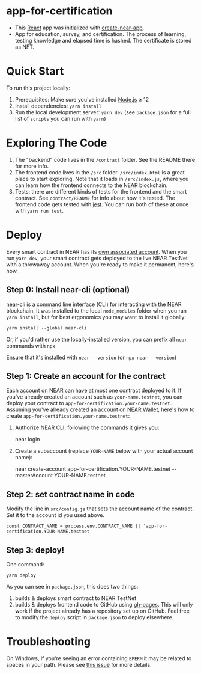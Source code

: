 app-for-certification
==================

- This [React] app was initialized with [create-near-app]. 
- App for education, survey, and certification. The process of learning, testing knowledge and elapsed time is hashed. The
certificate is stored as NFT.


Quick Start
===========

To run this project locally:

1. Prerequisites: Make sure you've installed [Node.js] ≥ 12
2. Install dependencies: `yarn install`
3. Run the local development server: `yarn dev` (see `package.json` for a
   full list of `scripts` you can run with `yarn`)

Exploring The Code
==================

1. The "backend" code lives in the `/contract` folder. See the README there for
   more info.
2. The frontend code lives in the `/src` folder. `/src/index.html` is a great
   place to start exploring. Note that it loads in `/src/index.js`, where you
   can learn how the frontend connects to the NEAR blockchain.
3. Tests: there are different kinds of tests for the frontend and the smart
   contract. See `contract/README` for info about how it's tested. The frontend
   code gets tested with [jest]. You can run both of these at once with `yarn
   run test`.

Deploy
======

Every smart contract in NEAR has its [own associated account][NEAR accounts]. When you run `yarn dev`, your smart
contract gets deployed to the live NEAR TestNet with a throwaway account. When you're ready to make it permanent, here's
how.


Step 0: Install near-cli (optional)
-------------------------------------

[near-cli] is a command line interface (CLI) for interacting with the NEAR blockchain. It was installed to the
local `node_modules` folder when you ran `yarn install`, but for best ergonomics you may want to install it globally:

    yarn install --global near-cli

Or, if you'd rather use the locally-installed version, you can prefix all `near` commands with `npx`

Ensure that it's installed with `near --version` (or `npx near --version`)


Step 1: Create an account for the contract
------------------------------------------

Each account on NEAR can have at most one contract deployed to it. If you've already created an account such
as `your-name.testnet`, you can deploy your contract to `app-for-certification.your-name.testnet`. Assuming you've
already created an account on [NEAR Wallet], here's how to create `app-for-certification.your-name.testnet`:

1. Authorize NEAR CLI, following the commands it gives you:

   near login

2. Create a subaccount (replace `YOUR-NAME` below with your actual account name):

   near create-account app-for-certification.YOUR-NAME.testnet --masterAccount YOUR-NAME.testnet

Step 2: set contract name in code
---------------------------------

Modify the line in `src/config.js` that sets the account name of the contract. Set it to the account id you used above.

    const CONTRACT_NAME = process.env.CONTRACT_NAME || 'app-for-certification.YOUR-NAME.testnet'

Step 3: deploy!
---------------

One command:

    yarn deploy

As you can see in `package.json`, this does two things:

1. builds & deploys smart contract to NEAR TestNet
2. builds & deploys frontend code to GitHub using [gh-pages]. This will only work if the project already has a
   repository set up on GitHub. Feel free to modify the `deploy` script in `package.json` to deploy elsewhere.

Troubleshooting
===============

On Windows, if you're seeing an error containing `EPERM` it may be related to spaces in your path. Please
see [this issue](https://github.com/zkat/npx/issues/209) for more details.


[React]: https://reactjs.org/

[create-near-app]: https://github.com/near/create-near-app

[Node.js]: https://nodejs.org/en/download/package-manager/

[jest]: https://jestjs.io/

[NEAR accounts]: https://docs.near.org/docs/concepts/account

[NEAR Wallet]: https://wallet.testnet.near.org/

[near-cli]: https://github.com/near/near-cli

[gh-pages]: https://github.com/tschaub/gh-pages

